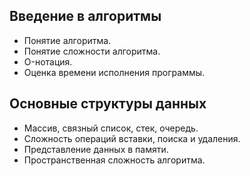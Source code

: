 ## Введение в алгоритмы
- Понятие алгоритма.
- Понятие сложности алгоритма. 
- O-нотация. 
- Оценка времени исполнения программы.

## Основные структуры данных
- Массив, связный список, стек, очередь. 
- Сложность операций вставки, поиска и удаления. 
- Представление данных в памяти. 
- Пространственная сложность алгоритма.


